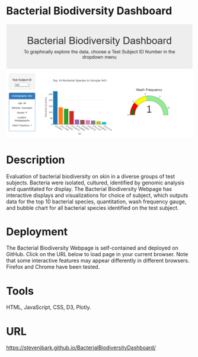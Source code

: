 # Bacterial Biodiversity Dashboard
![BacterialBiodiversityDashboard](readme_img/BBDashboard1.PNG)

# Description
Evaluation of bacterial biodiversity on skin in a diverse groups of test subjects. Bacteria were isolated, cultured, identified
by genomic analysis and quantitated for display. The Bacterial Biodiversity Webpage has interactive displays and visualizations
for choice of subject, which outputs data for the top 10 bacterial species, quantitation, wash frequency gauge, and bubble chart
for all bacterial species identified on the test subject.

# Deployment
The Bacterial Biodiversity Webpage is self-contained and deployed on GitHub. Click on the URL below to load page in your current
browser. Note that some interactive features may appear differently in different browsers. Firefox and Chrome have been tested.

# Tools
HTML, JavaScript, CSS, D3, Plotly.

# URL
https://stevenjbark.github.io/BacterialBiodiversityDashboard/